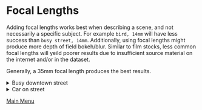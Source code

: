 # Focal Lengths

Adding focal lengths works best when describing a scene, and not necessarily a specific subject. For example `bird, 14mm` will have less success than `busy street, 14mm`. Additionally, using focal lengths might produce more depth of field bokeh/blur. Similar to film stocks, less common focal lengths will yeild poorer results due to insufficient source material on the internet and/or in the dataset.

Generally, a 35mm focal length produces the best results.

<details><summary>Busy downtown street</summary>
<p>

`busy downtown street, [focal length] picture --uplight --aspect 3:2 --sameseed 1`  

**14mm**<br>
![14mm](/focallengths/images/busy_downtown_street_14mm.png)

**24mm**<br>
![24mm](/focallengths/images/busy_downtown_street_24mm.png)

**35mm**<br>
![35mm](/focallengths/images/busy_downtown_street_35mm.png)

**50mm**<br>
![50mm](/focallengths/images/busy_downtown_street_50mm.png)

**85mm**<br>
![85mm](/focallengths/images/busy_downtown_street_85mm.png)

**100mm**<br>
![100mm](/focallengths/images/busy_downtown_street_100mm.png)

**200mm**<br>
![200mm](/focallengths/images/busy_downtown_street_200mm.png)  

**300mm**<br>
![300mm](/focallengths/images/busy_downtown_street_300mm.png)

**400mm**<br>
![400mm](/focallengths/images/busy_downtown_street_400mm.png)

**500mm**<br>
![500mm](/focallengths/images/busy_downtown_street_500mm.png)

**600mm**<br>
![600mm](/focallengths/images/busy_downtown_street_600mm.png)

</p>
</details>

<details><summary>Car on street</summary>
<p>

`car on street, [focal length] picture --uplight --aspect 3:2 --sameseed 1`  

**14mm**<br>
![14mm](/focallengths/images/car_on_street_14mm.png)

**24mm**<br>
![24mm](/focallengths/images/car_on_street_24mm.png)

**35mm**<br>
![35mm](/focallengths/images/car_on_street_35mm.png)

**50mm**<br>
![50mm](/focallengths/images/car_on_street_50mm.png)

**85mm**<br>
![85mm](/focallengths/images/car_on_street_85mm.png)

**100mm**<br>
![100mm](/focallengths/images/car_on_street_100mm.png)

**200mm**<br>
![200mm](/focallengths/images/car_on_street_200mm.png)  

**300mm**<br>
![300mm](/focallengths/images/car_on_street_300mm.png)

**400mm**<br>
![400mm](/focallengths/images/car_on_street_400mm.png)

**500mm**<br>
![500mm](/focallengths/images/car_on_street_500mm.png)

**600mm**<br>
![600mm](/focallengths/images/car_on_street_600mm.png)

</p>
</details>

[Main Menu](https://github.com/ymgenesis/Midjourney-Photography-Resource)
